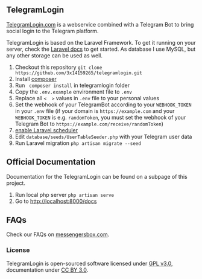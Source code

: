 ## TelegramLogin

[TelegramLogin.com](https://telegramlogin.com) is a webservice combined with a Telegram Bot to bring social login to the Telegram platform.

TelegramLogin is based on the Laravel Framework. To get it running on your server, check the [Laravel docs](https://laravel.com/docs/5.1) to get started. As database I use MySQL, but any other storage can be used as well.

1. Checkout this repository 
 ``` git clone https://github.com/3x14159265/telegramlogin.git ```
2. Install [composer](https://getcomposer.org/doc/00-intro.md)
3. Run ``` composer install``` in telegramlogin folder
4. Copy the ```.env.example``` environment file to ```.env```
5. Replace all ```<  >``` values in ```.env``` file to your personal values
6. Set the webhook of your TelegramBot according to your ```WEBHOOK_TOKEN``` in your ```.env``` file
(if your domain is ```https://example.com``` and your ```WEBHOOK_TOKEN``` is e.g. `randomToken`, you must set the webhook of your Telegram Bot to ```https://example.com/receive/randomToken```)
7. [enable Laravel scheduler](https://laravel.com/docs/5.1/scheduling)
8. Edit  ```database/seeds/UserTableSeeder.php``` with your Telegram user data 
9. Run Laravel migration ```php artisan migrate --seed```

## Official Documentation

Documentation for the TelegramLogin can be found on a subpage of this project.
1. Run local php server ```php artisan serve```
2. Go to [http://localhost:8000/docs](http://localhost:8000/docs)

## FAQs

Check our FAQs on [messengersbox.com](http://messengersbox.com/t/telegramlogin-com-faq/53).


### License

TelegramLogin is open-sourced software licensed under [GPL v3.0](http://www.gnu.org/copyleft/gpl.html), documentation under [CC BY 3.0](http://creativecommons.org/licenses/by/3.0/).
